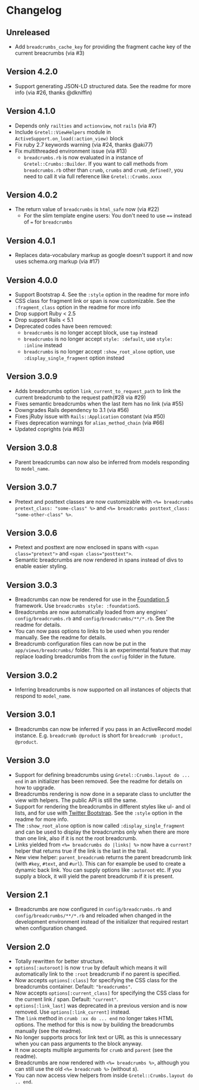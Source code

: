 # Changelog

## Unreleased
* Add `breadcrumbs_cache_key` for providing the fragment cache key of the current breacrumbs (via #3)

## Version 4.2.0
* Support generating JSON-LD structured data. See the readme for more info (via #26, thanks @dkniffin)

## Version 4.1.0
* Depends only `railties` and `actionview`, not `rails` (via #7)
* Include `Gretel::ViewHelpers` module in `ActiveSupport.on_load(:action_view)` block
* Fix ruby 2.7 keywords warning (via #24, thanks @aki77)
* Fix multithreaded environment issue (via #13)
  * `breadcrumbs.rb` is now evaluated in a instance of `Gretel::Crumbs::Builder`. If you want to call methods from `breadcrumbs.rb` other than `crumb`, `crumbs` and `crumb_defined?`, you need to call it via full reference like `Gretel::Crumbs.xxxx`

## Version 4.0.2
* The return value of `breadcrumbs` is `html_safe` now (via #22)
  * For the slim template engine users: You don't need to use `==` instead of `=` for `breadcrumbs`

## Version 4.0.1
* Replaces data-vocabulary markup as google doesn't support it and now uses schema.org markup (via #17)

## Version 4.0.0
* Support Bootstrap 4. See the `:style` option in the readme for more info
* CSS class for fragment link or span is now customizable. See the `:fragment_class` option in the readme for more info
* Drop support Ruby < 2.5
* Drop support Rails < 5.1
* Deprecated codes have been removed:
  * `breadcrumbs` is no longer accept block, use `tap` instead
  * `breadcrumbs` is no longer accept `style: :default`, use `style: :inline` instead
  * `breadcrumbs` is no longer accept `:show_root_alone` option, use `:display_single_fragment` option instead

## Version 3.0.9
* Adds breadcrumbs option `link_current_to_request_path` to link the current breadcrumb to the request path(#28 via #29)
* Fixes semantic breadcrumbs when the last item has no link (via #55)
* Downgrades Rails dependency to 3.1 (via #56)
* Fixes jRuby issue with `Rails::Application` constant (via #50)
* Fixes deprecation warnings for `alias_method_chain` (via #66)
* Updated coprights (via #63)

## Version 3.0.8
* Parent breadcrumbs can now also be inferred from models responding to `model_name`.

## Version 3.0.7
* Pretext and posttext classes are now customizable with `<%= breadcrumbs pretext_class: "some-class" %>` and `<%= breadcrumbs posttext_class: "some-other-class" %>`.

## Version 3.0.6
* Pretext and posttext are now enclosed in spans with `<span class="pretext">` and `<span class="posttext">`.
* Semantic breadcrumbs are now rendered in spans instead of divs to enable easier styling.

## Version 3.0.3
* Breadcrumbs can now be rendered for use in the [Foundation 5](http://foundation.zurb.com/) framework. Use `breadcrumbs style: :foundation5`.
* Breadcrumbs are now automatically loaded from any engines' `config/breadcrumbs.rb` and `config/breadcrumbs/**/*.rb`. See the readme for details.
* You can now pass options to links to be used when you render manually. See the readme for details.
* Breadcrumb configuration files can now be put in the `app/views/breadcrumbs/` folder. This is an experimental feature that may replace loading breadcrumbs from the `config` folder in the future.

## Version 3.0.2
* Inferring breadcrumbs is now supported on all instances of objects that respond to `model_name`.

## Version 3.0.1
* Breadcrumbs can now be inferred if you pass in an ActiveRecord model instance. E.g. `breadcrumb @product` is short for `breadcrumb :product, @product`.

## Version 3.0
* Support for defining breadcrumbs using `Gretel::Crumbs.layout do ... end` in an initializer has been removed. See the readme for details on how to upgrade.
* Breadcrumbs rendering is now done in a separate class to unclutter the view with helpers. The public API is still the same.
* Support for rendering the breadcrumbs in different styles like ul- and ol lists, and for use with [Twitter Bootstrap](http://getbootstrap.com/). See the `:style` option in the readme for more info.
* The `:show_root_alone` option is now called `:display_single_fragment` and can be used to display the breadcrumbs only when there are more than one link, also if it is not the root breadcrumb.
* Links yielded from `<%= breadcrumbs do |links| %>` now have a `current?` helper that returns true if the link is the last in the trail.
* New view helper: `parent_breadcrumb` returns the parent breadcrumb link (with `#key`, `#text`, and `#url`). This can for example be used to create a dynamic back link. You can supply options like `:autoroot` etc.
  If you supply a block, it will yield the parent breadcrumb if it is present.

## Version 2.1
* Breadcrumbs are now configured in `config/breadcrumbs.rb` and `config/breadcrumbs/**/*.rb` and reloaded when changed in the development environment instead of the initializer that required restart when configuration changed.

## Version 2.0

* Totally rewritten for better structure.
* `options[:autoroot]` is now `true` by default which means it will automatically link to the `:root` breadcrumb if no parent is specified.
* Now accepts `options[:class]` for specifying the CSS class for the breadcrumbs container. Default: `"breadcrumbs"`.
* Now accepts `options[:current_class]` for specifying the CSS class for the current link / span. Default: `"current"`.
* `options[:link_last]` was deprecated in a previous version and is now removed. Use `options[:link_current]` instead.
* The `link` method in `crumb :xx do ... end` no longer takes HTML options. The method for this is now by building the breadcrumbs manually (see the readme).
* No longer supports procs for link text or URL as this is unnecessary when you can pass arguments to the block anyway.
* It now accepts multiple arguments for `crumb` and `parent` (see the readme).
* Breadcrumbs are now rendered with `<%= breadcrumbs %>`, although you can still use the old `<%= breadcrumb %>` (without *s*).
* You can now access view helpers from inside `Gretel::Crumbs.layout do .. end`.
